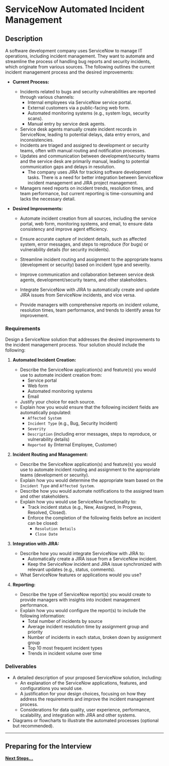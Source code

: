 # ServiceNow Automated Incident Management

## Description

A software development company uses ServiceNow to manage IT operations, including incident management. They want to automate and streamline the process of handling bug reports and security incidents, which originate from various sources. The following outlines the current incident management process and the desired improvements:

- **Current Process:**

  - Incidents related to bugs and security vulnerabilities are reported through various channels:
    - Internal employees via ServiceNow service portal.
    - External customers via a public-facing web form.
    - Automated monitoring systems (e.g., system logs, security scans).
    - Manual entry by service desk agents.
  - Service desk agents manually create incident records in ServiceNow, leading to potential delays, data entry errors, and inconsistencies.
  - Incidents are triaged and assigned to development or security teams, often with manual routing and notification processes.
  - Updates and communication between development/security teams and the service desk are primarily manual, leading to potential communication gaps and delays in resolution.
    - The company uses JIRA for tracking software development tasks. There is a need for better integration between ServiceNow incident management and JIRA project management.
  - Managers need reports on incident trends, resolution times, and team performance, but current reporting is time-consuming and lacks the necessary detail.

- **Desired Improvements:**

  - Automate incident creation from all sources, including the service portal, web form, monitoring systems, and email, to ensure data consistency and improve agent efficiency.

  - Ensure accurate capture of incident details, such as affected system, error messages, and steps to reproduce (for bugs) or vulnerability details (for security incidents).

  - Streamline incident routing and assignment to the appropriate teams (development or security) based on incident type and severity.

  - Improve communication and collaboration between service desk agents, development/security teams, and other stakeholders.

  - Integrate ServiceNow with JIRA to automatically create and update JIRA issues from ServiceNow incidents, and vice versa.

  - Provide managers with comprehensive reports on incident volume, resolution times, team performance, and trends to identify areas for improvement.

### Requirements

Design a ServiceNow solution that addresses the desired improvements to the incident management process. Your solution should include the following:

1.  **Automated Incident Creation:**

    - Describe the ServiceNow application(s) and feature(s) you would use to automate incident creation from:
      - Service portal
      - Web form
      - Automated monitoring systems
      - Email
    - Justify your choice for each source.
    - Explain how you would ensure that the following incident fields are automatically populated:
      - `Affected System`
      - `Incident Type` (e.g., Bug, Security Incident)
      - `Severity`
      - `Description` (including error messages, steps to reproduce, or vulnerability details)
      - `Reported By` (Internal Employee, Customer)

2.  **Incident Routing and Management:**

    - Describe the ServiceNow application(s) and feature(s) you would use to automate incident routing and assignment to the appropriate teams (development or security).
    - Explain how you would determine the appropriate team based on the `Incident Type` and `Affected System`.
    - Describe how you would automate notifications to the assigned team and other stakeholders.
    - Explain how you would use ServiceNow functionality to:
      - Track incident status (e.g., New, Assigned, In Progress, Resolved, Closed).
      - Enforce the completion of the following fields before an incident can be closed:
        - `Resolution Details`
        - `Close Date`

3.  **Integration with JIRA:**

    - Describe how you would integrate ServiceNow with JIRA to:
      - Automatically create a JIRA issue from a ServiceNow incident.
      - Keep the ServiceNow incident and JIRA issue synchronized with relevant updates (e.g., status, comments).
    - What ServiceNow features or applications would you use?

4.  **Reporting:**

    - Describe the type of ServiceNow report(s) you would create to provide managers with insights into incident management performance.
    - Explain how you would configure the report(s) to include the following information:
      - Total number of incidents by source
      - Average incident resolution time by assignment group and priority
      - Number of incidents in each status, broken down by assignment group
      - Top 10 most frequent incident types
      - Trends in incident volume over time

### Deliverables

- A detailed description of your proposed ServiceNow solution, including:
  - An explanation of the ServiceNow applications, features, and configurations you would use.
  - A justification for your design choices, focusing on how they address the requirements and improve the incident management process.
  - Considerations for data quality, user experience, performance, scalability, and integration with JIRA and other systems.
- Diagrams or flowcharts to illustrate the automated processes (optional but recommended).

---

## Preparing for the Interview

**[Next Steps...](../../next-steps.md)**
